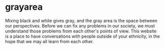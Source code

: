 # grayarea
Mixing black and white gives gray, and the gray area is the space between our perspectives. Before we can fix any problems in our society, we must understand those problems from each other's points of view. This website is a place to have conversations with people outside of your ethnicity, in the hope that we may all learn from each other.
